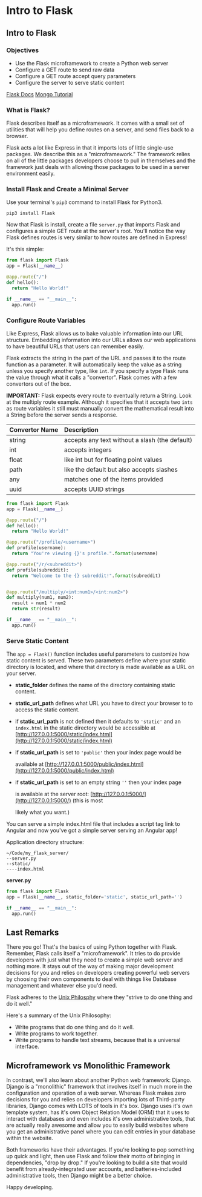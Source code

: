 # Intro to Flask

## Intro to Flask

### Objectives

* Use the Flask microframework to create a Python web server
* Configure a GET route to send raw data
* Configure a GET route accept query parameters
* Configure the server to serve static content

[Flask Docs](http://flask.pocoo.org/) [Mongo Tutorial](http://api.mongodb.com/python/current/tutorial.html)

### What is Flask?

Flask describes itself as a microframework. It comes with a small set of utilities that will help you define routes on a server, and send files back to a browser.

Flask acts a lot like Express in that it imports lots of little single-use packages. We describe this as a "microframework." The framework relies on all of the little packages developers choose to pull in themselves and the framework just deals with allowing those packages to be used in a server environment easily.

### Install Flask and Create a Minimal Server

Use your terminal's `pip3` command to install Flask for Python3.

```text
pip3 install Flask
```

Now that Flask is install, create a file `server.py` that imports Flask and configures a simple GET route at the server's root. You'll notice the way Flask defines routes is very similar to how routes are defined in Express!

It's this simple:

```python
from flask import Flask
app = Flask(__name__)

@app.route("/")
def hello():
  return "Hello World!"

if __name__ == "__main__":
  app.run()
```

### Configure Route Variables

Like Express, Flask allows us to bake valuable information into our URL structure. Embedding information into our URLs allows our web applications to have beautiful URLs that users can remember easily.

Flask extracts the string in the part of the URL and passes it to the route function as a parameter. It will automatically keep the value as a string unless you specify another type, like `int`. If you specify a type Flask runs the value through what it calls a "convertor". Flask comes with a few convertors out of the box.

**IMPORTANT:** Flask expects every route to eventually return a String. Look at the multiply route example. Although it specifies that it accepts two `ints` as route variables it still must manually convert the mathematical result into a String before the server sends a response.

| Convertor Name | Description |
| :--- | :--- |
| string | accepts any text without a slash \(the default\) |
| int | accepts integers |
| float | like int but for floating point values |
| path | like the default but also accepts slashes |
| any | matches one of the items provided |
| uuid | accepts UUID strings |

```python
from flask import Flask
app = Flask(__name__)

@app.route("/")
def hello():
  return "Hello World!"

@app.route("/profile/<username>")
def profile(username):
  return "You're viewing {}'s profile.".format(username)

@app.route("/r/<subreddit>")
def profile(subreddit):
  return "Welcome to the {} subreddit!".format(subreddit)


@app.route("/multiply/<int:num1>/<int:num2>")
def multiply(num1, num2):
  result = num1 * num2
  return str(result)

if __name__ == "__main__":
  app.run()
```

### Serve Static Content

The `app = Flask()` function includes useful parameters to customize how static content is served. These two parameters define where your static directory is located, and where that directory is made available as a URL on your server.

* **static\_folder** defines the name of the directory containing static content.
* **static\_url\_path** defines what URL you have to direct your browser to to access the static content.
* if **static\_url\_path** is not defined then it defaults to `'static'` and an `index.html` in the static directory would be accessible at [http://127.0.0.1:5000/static/index.html](http://127.0.0.1:5000/static/index.html)
* if **static\_url\_path** is set to `'public'` then your index page would be

  available at [http://127.0.0.1:5000/public/index.html](http://127.0.0.1:5000/public/index.html)

* if **static\_url\_path** is set to an empty string `''` then your index page

  is available at the server root: [http://127.0.0.1:5000/](http://127.0.0.1:5000/) \(this is most

  likely what you want.\)

You can serve a simple index.html file that includes a script tag link to Angular and now you've got a simple server serving an Angular app!

Application directory structure:

```text
~/Code/my_flask_server/
--server.py
--static/
----index.html
```

**server.py**

```python
from flask import Flask
app = Flask(__name__, static_folder='static', static_url_path='')

if __name__ == "__main__":
  app.run()
```

## Last Remarks

There you go! That's the basics of using Python together with Flask. Remember, Flask calls itself a "microframework". It tries to do provide developers with just what they need to create a simple web server and nothing more. It stays out of the way of making major development decisions for you and relies on developers creating powerful web servers by choosing their own components to deal with things like Database management and whatever else you'd need.

Flask adheres to the [Unix Philosphy](https://en.wikipedia.org/wiki/Unix_philosophy) where they "strive to do one thing and do it well."

Here's a summary of the Unix Philosophy:

* Write programs that do one thing and do it well.
* Write programs to work together.
* Write programs to handle text streams, because that is a universal interface.

## Microframework vs Monolithic Framework

In contrast, we'll also learn about another Python web framework: Django. Django is a "monolithic" framework that involves itself in much more in the configuration and operation of a web server. Whereas Flask makes zero decisions for you and relies on developers importing lots of Third-party libraries, Django comes with LOTS of tools in it's box. Django uses it's own template system, has it's own Object Relation Model \(ORM\) that it uses to interact with databases and even includes it's own administrative tools, that are actually really awesome and allow you to easily build websites where you get an administrative panel where you can edit entries in your database within the website.

Both frameworks have their advantages. If you're looking to pop something up quick and light, then use Flask and follow their motto of bringing in dependencies, "drop by drop." If you're looking to build a site that would benefit from already-integrated user accounts, and batteries-included administrative tools, then Django might be a better choice.

Happy developing.


